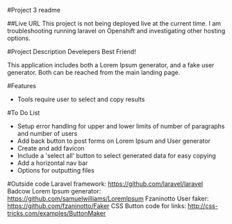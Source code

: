 #Project 3 readme

##Live URL
This project is not being deployed live at the current time.  I am troubleshooting running laravel on Openshift and investigating other hosting options. 

#Project Description
Develepers Best Friend!

This application includes both a Lorem Ipsum generator, and a fake user generator.  Both can be reached from the main landing page.
 

#Features

* Tools require user to select and copy results


#To Do List
* Setup error handling for upper and lower limits of number of paragraphs and number of users
* Add back button to post forms on Lorem Ipsum and User generator
* Create and add favicon
* Include a 'select all' button to select generated data for easy copying
* Add a horizontal nav bar
* Options for outputting files 


#Outside code
Laravel framework: https://github.com/laravel/laravel
Badcow Lorem Ipsum generator: https://github.com/samuelwilliams/LoremIpsum
Fzaninotto User faker: https://github.com/fzaninotto/Faker
CSS Button code for links:  http://css-tricks.com/examples/ButtonMaker
